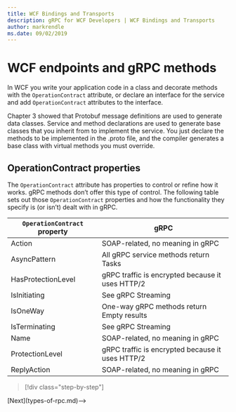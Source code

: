 ```yaml
---
title: WCF Bindings and Transports
description: gRPC for WCF Developers | WCF Bindings and Transports
author: markrendle
ms.date: 09/02/2019
---
```


# WCF endpoints and gRPC methods

In WCF you write your application code in a class and decorate methods with the `OperationContract` attribute, or declare an interface for the service and add `OperationContract` attributes to the interface.

Chapter 3 showed that Protobuf message definitions are used to generate data classes. Service and method declarations are used to generate base classes that you inherit from to implement the service. You just declare the methods to be implemented in the .proto file, and the compiler generates a base class with virtual methods you must override.

## OperationContract properties

The `OperationContract` attribute has properties to control or refine how it works. gRPC methods don’t offer this type of control. The following table sets out those `OperationContract` properties and how the functionality they specify is (or isn’t) dealt with in gRPC.

| `OperationContract` property | gRPC                                             |
| ---------------------------- | ------------------------------------------------ |
| Action                       | SOAP-related, no meaning in gRPC                 |
| AsyncPattern                 | All gRPC service methods return Tasks            |
| HasProtectionLevel           | gRPC traffic is encrypted because it uses HTTP/2 |
| IsInitiating                 | See gRPC Streaming                               |
| IsOneWay                     | One-way gRPC methods return Empty results        |
| IsTerminating                | See gRPC Streaming                               |
| Name                         | SOAP-related, no meaning in gRPC                 |
| ProtectionLevel              | gRPC traffic is encrypted because it uses HTTP/2 |
| ReplyAction                  | SOAP-related, no meaning in gRPC                 |

>[!div class="step-by-step"]
<!-->[Next](types-of-rpc.md)-->
